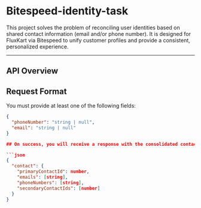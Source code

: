 # Bitespeed-identity-task


This project solves the problem of reconciling user identities based on shared contact information (email and/or phone number). It is designed for FluxKart via Bitespeed to unify customer profiles and provide a consistent, personalized experience.

---

## API Overview



## Request Format

You must provide at least one of the following fields:

```json
{
  "phoneNumber": "string | null",
  "email": "string | null"
}

## On success, you will receive a response with the consolidated contact identity:

```json
{
  "contact": {
    "primaryContactId": number,
    "emails": [string],
    "phoneNumbers": [string],
    "secondaryContactIds": [number]
  }
}
